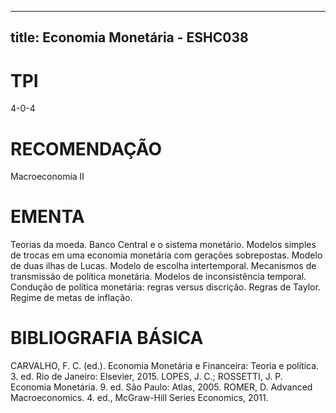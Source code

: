 
---
title: Economia Monetária - ESHC038 
---

# TPI

4-0-4

# RECOMENDAÇÃO

Macroeconomia II

# EMENTA

Teorias da moeda. Banco Central e o sistema monetário. Modelos simples de trocas em uma economia monetária com gerações sobrepostas. Modelo de duas ilhas de Lucas. Modelo de escolha intertemporal. Mecanismos de transmissão de política monetária. Modelos de inconsistência temporal. Condução de política monetária: regras versus discrição. Regras de Taylor. Regime de metas de inflação.

# BIBLIOGRAFIA BÁSICA

CARVALHO, F. C. (ed.). Economia Monetária e Financeira: Teoria e política. 3. ed. Rio de Janeiro: Elsevier, 2015.
LOPES, J. C.; ROSSETTI, J. P. Economia Monetária. 9. ed. São Paulo: Atlas, 2005. 
ROMER, D. Advanced Macroeconomics. 4. ed., McGraw-Hill Series Economics, 2011.
        